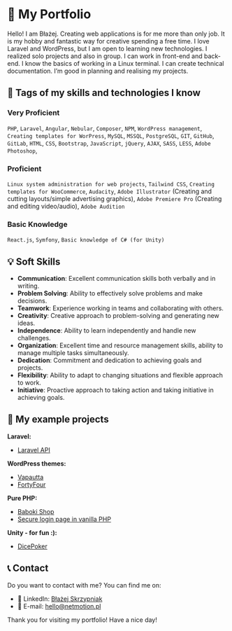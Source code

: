# 🚀 My Portfolio 

Hello! I am Błażej. Creating web applications is for me more than only job. It is my hobby and fantastic way for creative spending a free time. I love Laravel and WordPress, but I am open to learning new technologies. I realized solo projects and also in group. I can work in front-end and back-end. I know the basics of working in a Linux terminal. I can create technical documentation. I’m good in planning and realising my projects.

## 💪 Tags of my skills and technologies I know

### Very Proficient
`PHP`, `Laravel`, `Angular`, `Nebular`, `Composer`, `NPM`, `WordPress management`, `Creating templates for WorPress`, `MySQL`, `MSSQL`, `PostgreSQL`, `GIT`, `GitHub`, `GitLab`, `HTML`, `CSS`, `Bootstrap`, `JavaScript`, `jQuery`, `AJAX`, `SASS`, `LESS`, `Adobe Photoshop`,  

### Proficient
`Linux system administration for web projects`, `Tailwind CSS`, `Creating templates for WooCommerce`, `Audacity`, `Adobe Illustrator` (Creating and cutting layouts/simple advertising graphics), `Adobe Premiere Pro` (Creating and editing video/audio), `Adobe Audition` 

### Basic Knowledge
`React.js`, `Symfony`, `Basic knowledge of C# (for Unity)`

## 💡 Soft Skills

- **Communication**: Excellent communication skills both verbally and in writing.
- **Problem Solving**: Ability to effectively solve problems and make decisions.
- **Teamwork**: Experience working in teams and collaborating with others.
- **Creativity**: Creative approach to problem-solving and generating new ideas.
- **Independence**: Ability to learn independently and handle new challenges.
- **Organization**: Excellent time and resource management skills, ability to manage multiple tasks simultaneously.
- **Dedication**: Commitment and dedication to achieving goals and projects.
- **Flexibility**: Ability to adapt to changing situations and flexible approach to work.
- **Initiative**: Proactive approach to taking action and taking initiative in achieving goals.

## 🌟 My example projects

**Laravel:**
- [Laravel API](https://github.com/Angir777/project-api)

**WordPress themes:**
- [Vapautta](https://github.com/Angir777/vapautta)
- [FortyFour](https://github.com/Angir777/fortyfour)

**Pure PHP:**
- [Baboki Shop](https://github.com/Angir777/baboki)
- [Secure login page in vanilla PHP](https://github.com/Angir777/hype)

**Unity - for fun :):**
- [DicePoker](https://github.com/Angir777/DicePoker)

## 📞 Contact

Do you want to contact with me? You can find me on:
- 💼 LinkedIn: [Błażej Skrzypniak](https://www.linkedin.com/in/skrzypniak/)
- 📧 E-mail: hello@netmotion.pl

Thank you for visiting my portfolio! Have a nice day!
